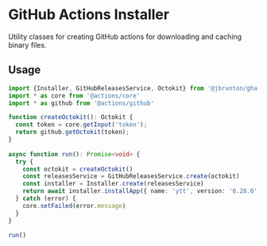 # GitHub Actions Installer

Utility classes for creating GitHub actions for downloading and caching binary files.

## Usage

```typescript
import {Installer, GitHubReleasesService, Octokit} from '@jbrunton/gha-installer'
import * as core from '@actions/core'
import * as github from '@actions/github'

function createOctokit(): Octokit {
  const token = core.getInput('token');
  return github.getOctokit(token);
}
  
async function run(): Promise<void> {
  try {
    const octokit = createOctokit()
    const releasesService = GitHubReleasesService.create(octokit)
    const installer = Installer.create(releasesService)
    return await installer.installApp({ name: 'ytt', version: '0.28.0' })
  } catch (error) {
    core.setFailed(error.message)
  }
}

run()
```
